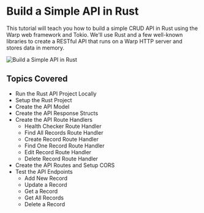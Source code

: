 #  Build a Simple API in Rust

This tutorial will teach you how to build a simple CRUD API in Rust using the Warp web framework and Tokio. We'll use Rust and a few well-known libraries to create a RESTful API that runs on a Warp HTTP server and stores data in memory.

![Build a Simple API in Rust](https://codevoweb.com/wp-content/uploads/2023/01/Build-a-Simple-API-in-Rust.webp)

## Topics Covered

- Run the Rust API Project Locally
- Setup the Rust Project
- Create the API Model
- Create the API Response Structs
- Create the API Route Handlers
    - Health Checker Route Handler
    - Find All Records Route Handler
    - Create Record Route Handler
    - Find One Record Route Handler
    - Edit Record Route Handler
    - Delete Record Route Handler
- Create the API Routes and Setup CORS
- Test the API Endpoints
    - Add New Record
    - Update a Record
    - Get a Record
    - Get All Records
    - Delete a Record

